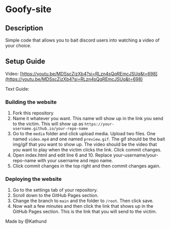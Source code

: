 # Goofy-site

## Description

Simple code that allows you to bait discord users into watching a video of your choice.

## Setup Guide

Video: [https://youtu.be/MDSscZjzXb4?si=RLzn4sQqREmcJSUq&t=698](https://youtu.be/MDSscZjzXb4?si=RLzn4sQqREmcJSUq&t=698)

Text Guide:

### Building the website

1. Fork this repository
2. Name it whatever you want. This name will show up in the link you send to the victim. This will show up as `https://your-username.github.io/your-repo-name`
3. Go to the `media` folder and click upload media. Upload two files. One named `video.mp4` and one named `preview.gif`. The gif should be the bait img/gif that you want to show up. The video should be the video that you want to play when the victim clicks the link. Click commit changes.
4. Open index.html and edit line 6 and 10. Replace your-username/your-repo-name with your username and repo name.
5. Click commit changes in the top right and then commit changes again.

### Deploying the website

1. Go to the settings tab of your repository.
2. Scroll down to the GitHub Pages section.
3. Change the branch to `main` and the folder to `/root`. Then click save.
4. Now wait a few minutes and then click the link that shows up in the GitHub Pages section. This is the link that you will send to the victim.

Made by @Kathund
